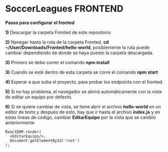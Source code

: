 # SoccerLeagues FRONTEND

**Pasos para configurar el fronted**


**1)** Descargar la carpeta Fronted de este repositorio

**2)** Navegar hasta la ruta de la carpeta Fronted, **cd ~/User/Downloads/Fronted/hello-world**, posiblemente la ruta puede cambiar dependiendo de donde se haya puesto la carpeta descargada.

**3)** Primero se debe correr el comando **npm install**

**3)** Cuando se esté dentro de esta carpeta se corre el comando **npm start**

**4)** Esperar a que suba el proyecto, para probar los endpoints con el fronted.

**5)** Si no hay problema, el navegador se abrirá automáticamente con la vista de editar un equipo por defecto.

**6)** Si se quiere cambiar de vista, se tiene abrir el archivo **hello-world** en un editor de texto y después de esto, hay que ir hasta el archivo **index.js** y en estas lineas de código, cambiar **EditarEquipo** por la vista que se cambió anteriormente



```
ReactDOM.render(
  <EditarEquipo/>,
  document.getElementById('root')
);
```
